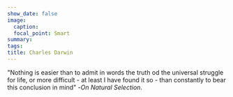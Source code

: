 ```yaml
---
show_date: false
image:
  caption: 
  focal_point: Smart
summary: 
tags:
title: Charles Darwin 
---
```


"Nothing is easier than to admit in words the truth od the universal struggle for life, or more difficult - at least I have found it so - than constantly to bear this conclusion in mind" -<em>On Natural Selection</em>.
